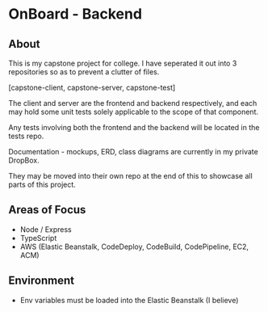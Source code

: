 # OnBoard - Backend

## About

This is my capstone project for college.
I have seperated it out into 3 repositories so as to prevent a clutter of files.

[capstone-client, capstone-server, capstone-test]

The client and server are the frontend and backend respectively,
and each may hold some unit tests solely applicable to the scope of that component.

Any tests involving both the frontend and the backend will be located in the tests repo.

Documentation - mockups, ERD, class diagrams are currently in my private DropBox.

They may be moved into their own repo at the end of this to showcase all parts of this project.

## Areas of Focus

- Node / Express
- TypeScript
- AWS (Elastic Beanstalk, CodeDeploy, CodeBuild, CodePipeline, EC2, ACM)

## Environment

- Env variables must be loaded into the Elastic Beanstalk (I believe)
